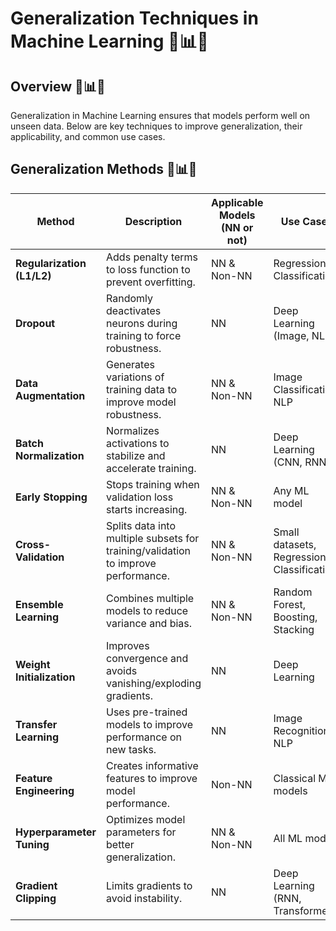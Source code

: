 # Generalization Techniques in Machine Learning 🎯📊✨

## Overview 🎯📊✨
Generalization in Machine Learning ensures that models perform well on unseen data. Below are key techniques to improve generalization, their applicability, and common use cases.

## Generalization Methods 🎯📊✨

| **Method**         | **Description** | **Applicable Models (NN or not)** | **Use Cases** | **PyTorch Syntax** | **TensorFlow Syntax** |
|--------------------|---------------|----------------------------------|--------------|-----------------|-----------------|
| **Regularization (L1/L2)** | Adds penalty terms to loss function to prevent overfitting. | NN & Non-NN | Regression, Classification | `torch.nn.L1Loss()` / `torch.nn.MSELoss(weight_decay=0.01)` | `tf.keras.regularizers.l1(0.01)`, `tf.keras.regularizers.l2(0.01)` |
| **Dropout** | Randomly deactivates neurons during training to force robustness. | NN | Deep Learning (Image, NLP) | `torch.nn.Dropout(p=0.5)` | `tf.keras.layers.Dropout(0.5)` |
| **Data Augmentation** | Generates variations of training data to improve model robustness. | NN & Non-NN | Image Classification, NLP | `torchvision.transforms.RandomHorizontalFlip()` | `tf.keras.preprocessing.image.ImageDataGenerator(horizontal_flip=True)` |
| **Batch Normalization** | Normalizes activations to stabilize and accelerate training. | NN | Deep Learning (CNN, RNN) | `torch.nn.BatchNorm2d(num_features)` | `tf.keras.layers.BatchNormalization()` |
| **Early Stopping** | Stops training when validation loss starts increasing. | NN & Non-NN | Any ML model | `torch.optim.lr_scheduler.ReduceLROnPlateau(optimizer, patience=5)` | `tf.keras.callbacks.EarlyStopping(patience=5)` |
| **Cross-Validation** | Splits data into multiple subsets for training/validation to improve performance. | NN & Non-NN | Small datasets, Regression, Classification | `sklearn.model_selection.KFold(n_splits=5)` | `tf.data.experimental.sample_from_datasets()` |
| **Ensemble Learning** | Combines multiple models to reduce variance and bias. | NN & Non-NN | Random Forest, Boosting, Stacking | `sklearn.ensemble.RandomForestClassifier()` | `tf.keras.models.clone_model()` |
| **Weight Initialization** | Improves convergence and avoids vanishing/exploding gradients. | NN | Deep Learning | `torch.nn.init.xavier_uniform_(tensor)` | `tf.keras.initializers.GlorotUniform()` |
| **Transfer Learning** | Uses pre-trained models to improve performance on new tasks. | NN | Image Recognition, NLP | `torch.hub.load('pytorch/vision:v0.10.0', 'resnet18', pretrained=True)` | `tf.keras.applications.ResNet50(weights='imagenet')` |
| **Feature Engineering** | Creates informative features to improve model performance. | Non-NN | Classical ML models | `sklearn.feature_selection.SelectKBest()` | `tf.feature_column.numeric_column()` |
| **Hyperparameter Tuning** | Optimizes model parameters for better generalization. | NN & Non-NN | All ML models | `Optuna: study.optimize(objective, n_trials=100)` | `KerasTuner: RandomSearch()` |
| **Gradient Clipping** | Limits gradients to avoid instability. | NN | Deep Learning (RNN, Transformers) | `torch.nn.utils.clip_grad_norm_(model.parameters(), max_norm=1.0)` | `tf.keras.optimizers.Adam(clipnorm=1.0)` |

